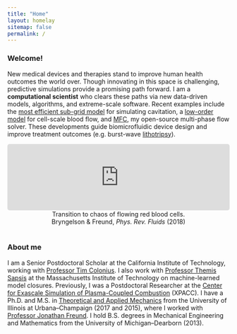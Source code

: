 ```yaml
---
title: "Home"
layout: homelay
sitemap: false
permalink: /
---
```


### Welcome!

New medical devices and therapies stand to improve human health outcomes the world over.
Though innovating in this space is challenging, predictive simulations provide a promising path forward.
I am a **computational scientist** who clears these paths via new data-driven models, algorithms, and extreme-scale software.
Recent examples include the <a href="{{ site.url }}{{ site.baseurl }}/papers/bryngelson-IJMF-20.pdf" target="_blank">most efficient sub-grid model</a> for simulating cavitation, a <a href="{{ site.url }}{{ site.baseurl }}/papers/bryngelson-PRE-19.pdf" target="_blank">low-order model</a> for cell-scale blood flow, and <a href="https://mfc-caltech.github.io/" target="_blank">MFC</a>, my open-source multi-phase flow solver.
These developments guide biomicrofluidic device design and improve treatment outcomes (e.g. burst-wave <a href="https://www.hopkinsmedicine.org/health/treatment-tests-and-therapies/lithotripsy" target="_blank">lithotripsy</a>).

<div class="container">
<div class="row">
<center>
<iframe src="https://player.vimeo.com/video/455688517?autoplay=1&loop=1&autopause=0&muted=1&quality=360p&background=1" width="100%" style="border-style:solid;border-radius:5px;" frameborder="0" allow="autoplay"></iframe>
Transition to chaos of flowing red blood cells. <br/>
Bryngelson & Freund, <i>Phys. Rev. Fluids</i> (2018)
</center>
</div>
</div>
<br/>

### About me

I am a Senior Postdoctoral Scholar at the California Institute of Technology, working with <a href="https://www.colonius.caltech.edu/" target="_blank">Professor Tim Colonius</a>.
I also work with <a href="http://sandlab.mit.edu/" target="_blank">Professor Themis Sapsis</a> at the Massachusetts Institute of Technology on machine-learned model closures.
Previously, I was a Postdoctoral Researcher at the <a href="https://xpacc.illinois.edu/" target="_blank">Center for Exascale Simulation of Plasma-Coupled Combustion</a> (XPACC).
I have a Ph.D. and M.S. in <a href="https://mechanical.illinois.edu/graduate/graduate-degree-programs/phd-programs/phd-theoretical-and-applied-mechanics" target="_blank">Theoretical and Applied Mechanics</a> from the University of Illinois at Urbana–Champaign (2017 and 2015), where I worked with <a href="https://aerospace.illinois.edu/directory/profile/jbfreund" target="_blank">Professor Jonathan Freund</a>.
I hold B.S. degrees in Mechanical Engineering and Mathematics from the University of Michigan–Dearborn (2013).
